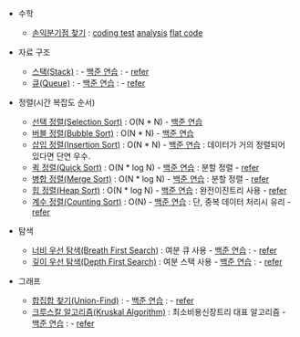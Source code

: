 * 수학
  * [손익분기점 찾기]() : <a href="" target="_blank">coding test</a> [analysis](./analysis/baekjoon_1712_analysis.txt) [flat code](./python/baekjoon_1712_flat.py)

* 자료 구조
  * [스택(Stack)](https://youtu.be/WB_BoAgWLNU) : - <a href="" target="_blank">백준 연습</a> : - [refer]()
  * [큐(Queue)](https://youtu.be/yAiZ1AVU8Aw) : - <a href="" target="_blank">백준 연습</a> : - [refer]()
* 정렬(시간 복잡도 순서)
  * [선택 정렬(Selection Sort)](https://youtu.be/8ZiSzteFRYc) : O(N * N) - <a href="" target="_blank">백준 연습</a>
  * [버블 정렬(Bubble Sort)](https://youtu.be/EZN0Irp2aPs) : O(N * N) - <a href="" target="_blank">백준 연습</a>
  * [삽입 정렬(Insertion Sort)](https://youtu.be/16I9Z7bS1iM) : O(N * N) - <a href="" target="_blank">백준 연습</a> : 데이터가 거의 정렬되어 있다면 단연 우수.
  * [퀵 정렬(Quick Sort)](https://youtu.be/O-O-90zX-U4) : O(N * log N) - <a href="" target="_blank">백준 연습</a> : 분할 정렬 - [refer](https://youtu.be/V_RcpaHcULM)
  * [병합 정렬(Merge Sort)](https://youtu.be/ctkuGoJPmAE) : O(N * log N) - <a href="" target="_blank">백준 연습</a> : 분할 정렬 - [refer]()
  * [힙 정렬(Heap Sort)](https://youtu.be/iyl9bfp_8ag) : O(N * log N) - <a href="" target="_blank">백준 연습</a> : 완전이진트리 사용 - [refer]()
  * [계수 정렬(Counting Sort)](https://youtu.be/n4kbFRn2z9M) : O(N) - <a href="" target="_blank">백준 연습</a> : 단, 중복 데이터 처리시 유리  - [refer]()
* 탐색 
  * [너비 우선 탐색(Breath First Search)](https://youtu.be/yAiZ1AVU8Aw) : 여분 큐 사용 - <a href="" target="_blank">백준 연습</a> : - [refer]()
  * [깊이 우선 탐색(Depth First Search)](https://youtu.be/l0Rsu7dziws) : 여분 스택 사용 - <a href="" target="_blank">백준 연습</a> : - [refer]()
* 그래프
  * [합집합 찾기(Union-Find)](https://youtu.be/AMByrd53PHM) :  - <a href="" target="_blank">백준 연습</a> : - [refer]()
  * [크루스칼 알고리즘(Kruskal Algorithm)](https://youtu.be/LQ3JHknGy8c) : 최소비용신장트리 대표 알고리즘 - <a href="" target="_blank">백준 연습</a> : - [refer]()
